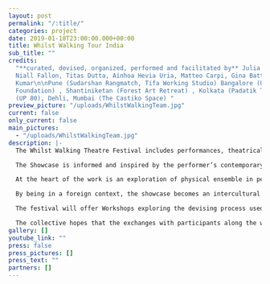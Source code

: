 ```yaml
---
layout: post
permalink: "/:title/"
categories: project
date: 2019-01-18T23:00:00.000+00:00
title: Whilst Walking Tour India
sub_title: ""
credits:
  "**curated, devised, organized, performed and facilitated by** Julia Vandehof,
  Niall Fallon, Titas Dutta, Ainhoa Hevia Uria, Matteo Carpi, Gina Battle Oliva, Vivek
  Kumar\n\nPune (Sudarshan Rangmatch, Tifa Working Studio) Bangalore (United Arts
  Foundation) , Shantiniketan (Forest Art Retreat) , Kolkata (Padatik Theatre), Agra
  (UP 80), Dehli, Mumbai (The Castiko Space) "
preview_picture: "/uploads/WhilstWalkingTeam.jpg"
current: false
only_current: false
main_pictures:
  - "/uploads/WhilstWalkingTeam.jpg"
description: |-
  The Whilst Walking Theatre Festival includes performances, theatrical experiments, and workshops, all pointing towards their unique use of a Theatre Lab setting.

  The Showcase is informed and inspired by the performer’s contemporary European contexts, alongside myths and the personal stories of the creators. The collective is for the first time present in front of Indian audiences exploring the universal appeal of creation methods.

  At the heart of the work is an exploration of physical ensemble in performance. By using the body as a physical tool for creation, they explore the idea of a collective unconscious. In connection with their training, they are a group that searches for organic, historical and mythical means of communication through the body in theatre.

  By being in a foreign context, the showcase becomes an intercultural exchange, inviting precise feedback that will develop the company’s strategies to question the function of performance worldwide.

  The festival will offer Workshops exploring the devising process used by the collective. But like with every devising group, the collective has a way of working that is malleable and welcoming to the participation of new members. This is a way for the group to share their methods of theatrical creation with young to mid-career artistes across India to evolve their shared performance vocabulary.

  The collective hopes that the exchanges with participants along the way will subsequently develop even the work that we present in each respective city.
gallery: []
youtube_link: ""
press: false
press_pictures: []
press_text: ""
partners: []
---
```

